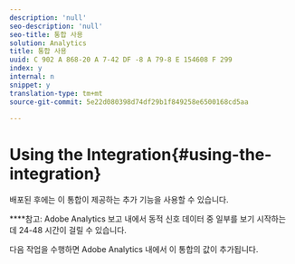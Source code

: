 ```yaml
---
description: 'null'
seo-description: 'null'
seo-title: 통합 사용
solution: Analytics
title: 통합 사용
uuid: C 902 A 868-20 A 7-42 DF -8 A 79-8 E 154608 F 299
index: y
internal: n
snippet: y
translation-type: tm+mt
source-git-commit: 5e22d080398d74df29b1f849258e6500168cd5aa

---
```



# Using the Integration{#using-the-integration}

배포된 후에는 이 통합이 제공하는 추가 기능을 사용할 수 있습니다.

****&#x200B;참고: Adobe Analytics 보고 내에서 동적 신호 데이터 중 일부를 보기 시작하는 데 24-48 시간이 걸릴 수 있습니다.

다음 작업을 수행하면 Adobe Analytics 내에서 이 통합의 값이 추가됩니다.
